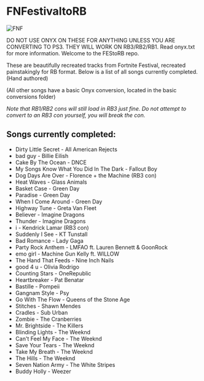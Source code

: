 # FNFestivaltoRB

![FNF](https://github.com/FEStoRB/FNFestivaltoRB/assets/158007129/c65f6997-8300-4c21-b210-2a6d4d7ca76b)

DO NOT USE ONYX ON THESE FOR ANYTHING UNLESS YOU ARE CONVERTING TO PS3. THEY WILL WORK ON RB3/RB2/RB1.
Read onyx.txt for more information.
Welcome to the FEStoRB repo.

These are beautifully recreated tracks from Fortnite Festival, recreated painstakingly for RB format.
Below is a list of all songs currently completed. (Hand authored) 

(All other songs have a basic Onyx conversion, located in the basic conversions folder)

*Note that RB1/RB2 cons will still load in RB3 just fine. Do not attempt to convert to an RB3 con yourself, you will break the con.*

## Songs currently completed:
* Dirty Little Secret - All American Rejects
* bad guy - Billie Eilish
* Cake By The Ocean - DNCE
* My Songs Know What You Did In The Dark - Fallout Boy
* Dog Days Are Over - Florence + the Machine (RB3 con)
* Heat Waves - Glass Animals
* Basket Case - Green Day
* Paradise - Green Day
* When I Come Around - Green Day
* Highway Tune - Greta Van Fleet
* Believer - Imagine Dragons
* Thunder - Imagine Dragons
* i - Kendrick Lamar (RB3 con)
* Suddenly I See - KT Tunstall
* Bad Romance - Lady Gaga
* Party Rock Anthem - LMFAO ft. Lauren Bennett & GoonRock
* emo girl - Machine Gun Kelly ft. WILLOW
* The Hand That Feeds - Nine Inch Nails
* good 4 u - Olivia Rodrigo
* Counting Stars - OneRepublic
* Heartbreaker - Pat Benatar
* Bastille - Pompeii
* Gangnam Style - Psy
* Go With The Flow - Queens of the Stone Age
* Stitches - Shawn Mendes
* Cradles - Sub Urban
* Zombie - The Cranberries
* Mr. Brightside - The Killers
* Blinding Lights - The Weeknd
* Can't Feel My Face - The Weeknd
* Save Your Tears - The Weeknd
* Take My Breath - The Weeknd
* The Hills - The Weeknd
* Seven Nation Army - The White Stripes
* Buddy Holly - Weezer

